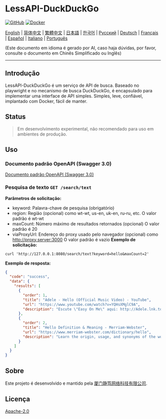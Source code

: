 # LessAPI-DuckDuckGo

[![GitHub](https://img.shields.io/github/license/gentleshare/lessapi-duckduckgo?style=for-the-badge)](https://github.com/username/lessapi-duckduckgo)
[![Docker](https://img.shields.io/docker/pulls/gentleshare/lessapi-duckduckgo?style=for-the-badge)](https://hub.docker.com/r/gentleshare/lessapi-duckduckgo)

[English](./../../README.md) |
[简体中文](./../zhs/README.md) |
[繁體中文](./../zht/README.md) |
[日本語](./../ja/README.md) |
[한국어](./../ko/README.md) |
[Русский](./../ru/README.md) |
[Deutsch](./../de/README.md) |
[Français](./../fr/README.md) |
[Español](./../es/README.md) |
[Italiano](./../it/README.md) |
[Português](./../pt/README.md)

(Este documento em idioma é gerado por AI, caso haja dúvidas, por favor, consulte o documento em Chinês Simplificado ou
Inglês)

---

## Introdução

LessAPI-DuckDuckGo é um serviço de API de busca.
Baseado no playwright e no mecanismo de busca DuckDuckGo, é encapsulado para implementar uma interface de API simples.
Simples, leve, confiável, implantado com Docker, fácil de manter.

## Status

> Em desenvolvimento experimental, não recomendado para uso em ambientes de produção.

## Uso

### Documento padrão OpenAPI (Swagger 3.0)

[Documento padrão OpenAPI (Swagger 3.0)](./../../lessapi-duckduckgo.openapi.json)

### Pesquisa de texto `GET /search/text`

**Parâmetros de solicitação:**

- keyword: Palavra-chave de pesquisa (obrigatório)
- region: Região (opcional) como wt-wt, us-en, uk-en, ru-ru, etc. O valor padrão é wt-wt
- maxCount: Número máximo de resultados retornados (opcional) O valor padrão é 20
- viaProxyUrl: Endereço do proxy usado pelo navegador (opcional) como http://proxy.server:3000 O valor padrão é vazio
  **Exemplo de solicitação:**

```shell
curl 'http://127.0.0.1:8080/search/text?keyword=hello&maxCount=2'
```

**Exemplo de resposta:**

```json
{
  "code": "success",
  "data": {
    "results": [
      {
        "order": 1,
        "title": "Adele - Hello (Official Music Video) - YouTube",
        "url": "https://www.youtube.com/watch?v=YQHsXMglC9A",
        "description": "Escute \"Easy On Me\" aqui: http://Adele.lnk.to/EOMPre-order Adele's new album \"30\" before its release on November 19: https://www.adele.comShop the \"Adele..."
      },
      {
        "order": 2,
        "title": "Hello Definition & Meaning - Merriam-Webster",
        "url": "https://www.merriam-webster.com/dictionary/hello",
        "description": "Learn the origin, usage, and synonyms of the word hello, an expression or gesture of greeting. See examples of hello in sentences and related words from the dictionary."
      }
    ]
  }
}
```

## Sobre

Este projeto é desenvolvido e mantido pela [厦门静笃网络科技有限公司](https://gentletld.cn).

## Licença

[Apache-2.0](./../../LICENSE)
